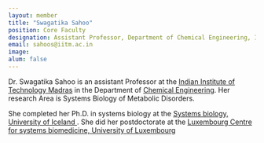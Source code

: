 ```yaml
---
layout: member
title: "Swagatika Sahoo"
position: Core Faculty
designation: Assistant Professor, Department of Chemical Engineering, Indian Institute of Technology Madras.
email: sahoos@iitm.ac.in
image:
alum: false
---
```

Dr. Swagatika Sahoo is an assistant Professor at the [Indian Institute of Technology Madras] in the Department of [Chemical Engineering]. Her research Area is Systems Biology of Metabolic Disorders.

She completed her Ph.D. in systems biology at the [Systems biology, University of Iceland ]. She did her postdoctorate at the [Luxembourg Centre for systems biomedicine, University of Luxembourg]

[Indian Institute of Technology Madras]: https://www.iitm.ac.in/
[Chemical Engineering]: https://che.iitm.ac.in/
[Systems biology, University of Iceland]: https://systemsbiology.hi.is/
[Luxembourg Centre for systems biomedicine, University of Luxembourg]: https://wwwen.uni.lu/lcsb
